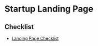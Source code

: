 # Startup Landing Page

## Checklist

- [Landing Page Checklist](https://landingpage.fyi/landing-page-checklist)

<!--
https://alguna.io
https://zoltarlabs.com
https://saaslandings.com
-->
